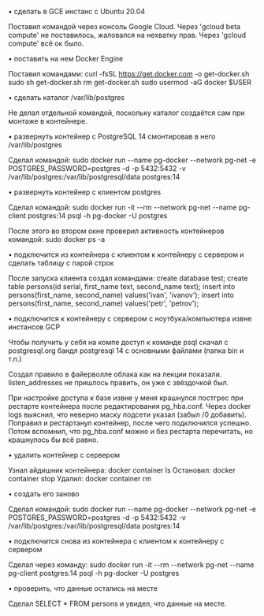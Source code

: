 • сделать в GCE инстанс с Ubuntu 20.04

Поставил командой через консоль Google Cloud. Через 'gcloud beta compute' не поставилось, жаловался на нехватку прав. Через 'gcloud compute' всё ок было. 

• поставить на нем Docker Engine

Поставил командами:
curl -fsSL https://get.docker.com -o get-docker.sh
sudo sh get-docker.sh
rm get-docker.sh
sudo usermod -aG docker $USER

• сделать каталог /var/lib/postgres

Не делал отдельной командой, поскольку каталог создаётся сам при монтаже в контейнере.

• развернуть контейнер с PostgreSQL 14 смонтировав в него /var/lib/postgres

Сделал командой: sudo docker run --name pg-docker --network pg-net -e POSTGRES_PASSWORD=postgres -d -p 5432:5432 -v /var/lib/postgres:/var/lib/postgresql/data postgres:14

• развернуть контейнер с клиентом postgres

Сделал командой: sudo docker run -it --rm --network pg-net --name pg-client postgres:14 psql -h pg-docker -U postgres

После этого во втором окне проверил активность контейнеров командой: sudo docker ps -a

• подключится из контейнера с клиентом к контейнеру с сервером и сделать
таблицу с парой строк

После запуска клиента создал командами:
create database test;
create table persons(id serial, first_name text, second_name text); 
insert into persons(first_name, second_name) values('ivan', 'ivanov'); 
insert into persons(first_name, second_name) values('petr', 'petrov'); 

• подключится к контейнеру с сервером с ноутбука/компьютера извне инстансов GCP

Чтобы получить у себя на компе доступ к команде psql скачал с postgresql.org бандл postgresql 14 с основными файлами (папка bin и т.п.)

Создал правило в файерволле облака как на лекции показали. listen_addresses не пришлось править, он уже с звёздочкой был.

При настройке доступа к базе извне у меня крашнулся постгрес при рестарте контейнера после редактирования pg_hba.conf. Через docker logs выяснил, что неверно маску подсети указал (забыл /0 добавить). Поправил и рестартанул контейнер, после чего подключился успешно. Потом вспомнил, что pg_hba.conf можно и без рестарта перечитать, но крашнулось бы всё равно.

• удалить контейнер с сервером

Узнал айдишник контейнера: docker container ls
Остановил: docker container stop
Удалил: docker container rm

• создать его заново

Сделал командой: sudo docker run --name pg-docker --network pg-net -e POSTGRES_PASSWORD=postgres -d -p 5432:5432 -v /var/lib/postgres:/var/lib/postgresql/data postgres:14

• подключится снова из контейнера с клиентом к контейнеру с сервером

Сделал через команду: sudo docker run -it --rm --network pg-net --name pg-client postgres:14 psql -h pg-docker -U postgres

• проверить, что данные остались на месте

Сделал SELECT * FROM persons и увидел, что данные на месте.
